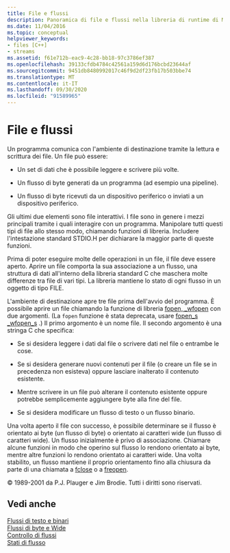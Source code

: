 ```yaml
---
title: File e flussi
description: Panoramica di file e flussi nella libreria di runtime di Microsoft C.
ms.date: 11/04/2016
ms.topic: conceptual
helpviewer_keywords:
- files [C++]
- streams
ms.assetid: f61e712b-eac9-4c28-bb18-97c3786ef387
ms.openlocfilehash: 39133cfdb4784c42561a159d6d176bcbd23644af
ms.sourcegitcommit: 9451db8480992017c46f9d2df23fb17b503bbe74
ms.translationtype: MT
ms.contentlocale: it-IT
ms.lasthandoff: 09/30/2020
ms.locfileid: "91589965"
---
```

# <a name="files-and-streams"></a>File e flussi

Un programma comunica con l'ambiente di destinazione tramite la lettura e scrittura dei file. Un file può essere:

- Un set di dati che è possibile leggere e scrivere più volte.

- Un flusso di byte generati da un programma (ad esempio una pipeline).

- Un flusso di byte ricevuti da un dispositivo periferico o inviati a un dispositivo periferico.

Gli ultimi due elementi sono file interattivi. I file sono in genere i mezzi principali tramite i quali interagire con un programma. Manipolare tutti questi tipi di file allo stesso modo, chiamando funzioni di libreria. Includere l'intestazione standard STDIO.H per dichiarare la maggior parte di queste funzioni.

Prima di poter eseguire molte delle operazioni in un file, il file deve essere aperto. Aprire un file comporta la sua associazione a un flusso, una struttura di dati all'interno della libreria standard C che maschera molte differenze tra file di vari tipi. La libreria mantiene lo stato di ogni flusso in un oggetto di tipo FILE.

L'ambiente di destinazione apre tre file prima dell'avvio del programma. È possibile aprire un file chiamando la funzione di libreria [fopen, _wfopen](../c-runtime-library/reference/fopen-wfopen.md) con due argomenti. (La `fopen` funzione è stata deprecata, usare [fopen_s _wfopen_s](../c-runtime-library/reference/fopen-s-wfopen-s.md) .) Il primo argomento è un nome file. Il secondo argomento è una stringa C che specifica:

- Se si desidera leggere i dati dal file o scrivere dati nel file o entrambe le cose.

- Se si desidera generare nuovi contenuti per il file (o creare un file se in precedenza non esisteva) oppure lasciare inalterato il contenuto esistente.

- Mentre scrivere in un file può alterare il contenuto esistente oppure potrebbe semplicemente aggiungere byte alla fine del file.

- Se si desidera modificare un flusso di testo o un flusso binario.

Una volta aperto il file con successo, è possibile determinare se il flusso è orientato ai byte (un flusso di byte) o orientato ai caratteri wide (un flusso di caratteri wide). Un flusso inizialmente è privo di associazione. Chiamare alcune funzioni in modo che operino sul flusso lo rendono orientato ai byte, mentre altre funzioni lo rendono orientato ai caratteri wide. Una volta stabilito, un flusso mantiene il proprio orientamento fino alla chiusura da parte di una chiamata a [fclose](../c-runtime-library/reference/fclose-fcloseall.md) o a [freopen](../c-runtime-library/reference/freopen-wfreopen.md).

© 1989-2001 da P.J. Plauger e Jim Brodie. Tutti i diritti sono riservati.

## <a name="see-also"></a>Vedi anche

[Flussi di testo e binari](../c-runtime-library/text-and-binary-streams.md)<br/>
[Flussi di byte e Wide](../c-runtime-library/byte-and-wide-streams.md)<br/>
[Controllo di flussi](../c-runtime-library/controlling-streams.md)<br/>
[Stati di flusso](../c-runtime-library/stream-states.md)
